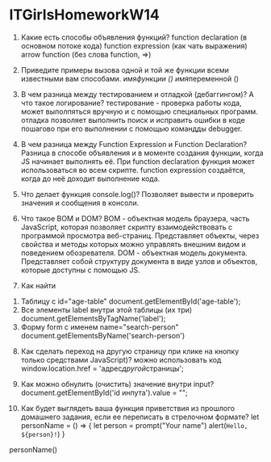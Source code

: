 # ITGirlsHomeworkW14

1. Какие есть способы объявления функций?
   function declaration (в основном потоке кода)
   function expression (как чать выражения)
   arrow function (без слова function, =>)

2. Приведите примеры вызова одной и той же функции всеми известными вам способами.
   имя*функции ()
   имя*переменной ()

3. В чем разница между тестированием и отладкой (дебаггингом)? А что такое логирование?
   тестирование - проверка работы кода, может выполпяться вручную и с помощью специальных программ.
   отладка позволяет выполнить поиск и исправить ошибки в коде пошагово при его выполнении с помощью командды debugger.

4. В чем разница между Function Expression и Function Declaration?
   Разница в способе объявления и в моменте создания функции, когда JS начинает выполнять её. При function declaration функция может использоваться во всем скрипте. function expression создаётся, когда до неё доходит выполнение кода.

5. Что делает функция console.log()?
   Позволяет вывести и проверить значения и сообщения в консоли.

6. Что такое BOM и DOM?
   BOM - объектная модель браузера, часть JavaScript, которая позволяет скрипту взаимодействовать с программой просмотра веб-страниц. Представляет объекты, через свойства и методы которых можно управлять внешним видом и поведением обозревателя.
   DOM - объектная модель документа. Представляет собой структуру документа в виде узлов и объектов, которые доступны с помощью JS.

7. Как найти

1) Таблицу с id="age-table"
   document.getElementById('age-table');
2) Все элементы label внутри этой таблицы (их три)
   document.getElementsByTagName('label');
3) Форму form с именем name="search-person"
   document.getElementsByName('search-person')

8. Как сделать переход на другую страницу при клике на кнопку только средствами JavaScript)?
   можно использовать код window.location.href = 'адрес*другой*страницы';

9. Как можно обнулить (очистить) значение внутри input?
   document.getElementById('id инпута').value = "";

10. Как будет выглядеть ваша функция приветствия из прошлого домашнего задания, если ее переписать в стрелочном формате?
    let personName = () => {
    let person = prompt("Your name")
    alert(`Hello, ${person}!`)
    }

personName()
